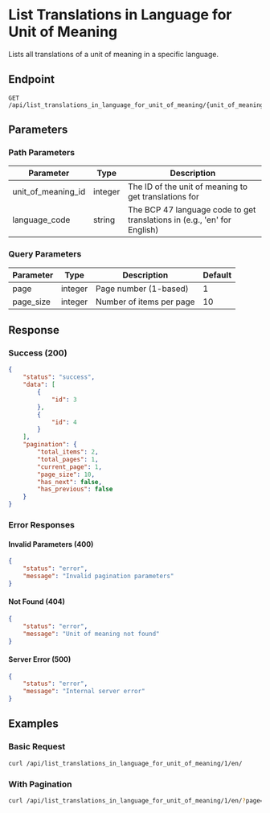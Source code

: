 # List Translations in Language for Unit of Meaning

Lists all translations of a unit of meaning in a specific language.

## Endpoint

```
GET /api/list_translations_in_language_for_unit_of_meaning/{unit_of_meaning_id}/{language_code}/
```

## Parameters

### Path Parameters

| Parameter | Type | Description |
|-----------|------|-------------|
| unit_of_meaning_id | integer | The ID of the unit of meaning to get translations for |
| language_code | string | The BCP 47 language code to get translations in (e.g., 'en' for English) |

### Query Parameters

| Parameter | Type | Description | Default |
|-----------|------|-------------|---------|
| page | integer | Page number (1-based) | 1 |
| page_size | integer | Number of items per page | 10 |

## Response

### Success (200)

```json
{
    "status": "success",
    "data": [
        {
            "id": 3
        },
        {
            "id": 4
        }
    ],
    "pagination": {
        "total_items": 2,
        "total_pages": 1,
        "current_page": 1,
        "page_size": 10,
        "has_next": false,
        "has_previous": false
    }
}
```

### Error Responses

#### Invalid Parameters (400)

```json
{
    "status": "error",
    "message": "Invalid pagination parameters"
}
```

#### Not Found (404)

```json
{
    "status": "error",
    "message": "Unit of meaning not found"
}
```

#### Server Error (500)

```json
{
    "status": "error",
    "message": "Internal server error"
}
```

## Examples

### Basic Request

```bash
curl /api/list_translations_in_language_for_unit_of_meaning/1/en/
```

### With Pagination

```bash
curl /api/list_translations_in_language_for_unit_of_meaning/1/en/?page=2&page_size=20
```
